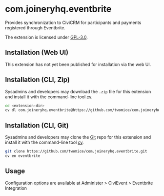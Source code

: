 # com.joineryhq.eventbrite

Provides synchronization to CiviCRM for participants and payments registered through Eventbrite.

The extension is licensed under [GPL-3.0](LICENSE.txt).

## Installation (Web UI)

This extension has not yet been published for installation via the web UI.

## Installation (CLI, Zip)

Sysadmins and developers may download the `.zip` file for this extension and
install it with the command-line tool [cv](https://github.com/civicrm/cv).

```bash
cd <extension-dir>
cv dl com.joineryhq.eventbrite@https://github.com/twomice/com.joineryhq.eventbrite/archive/master.zip
```

## Installation (CLI, Git)

Sysadmins and developers may clone the [Git](https://en.wikipedia.org/wiki/Git) repo for this extension and
install it with the command-line tool [cv](https://github.com/civicrm/cv).

```bash
git clone https://github.com/twomice/com.joineryhq.eventbrite.git
cv en eventbrite
```

## Usage

Configuration options are available at Administer > CiviEvent > Eventbrite Integration
